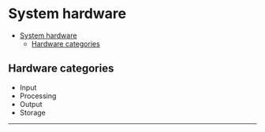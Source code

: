 # System hardware

- [System hardware](#system-hardware)
  - [Hardware categories](#hardware-categories)

## Hardware categories

- Input
- Processing
- Output
- Storage

---

